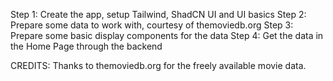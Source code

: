 Step 1: Create the app, setup Tailwind, ShadCN UI and UI basics
Step 2: Prepare some data to work with, courtesy of themoviedb.org
Step 3: Prepare some basic display components for the data
Step 4: Get the data in the Home Page through the backend

CREDITS:
Thanks to themoviedb.org for the freely available movie data.
